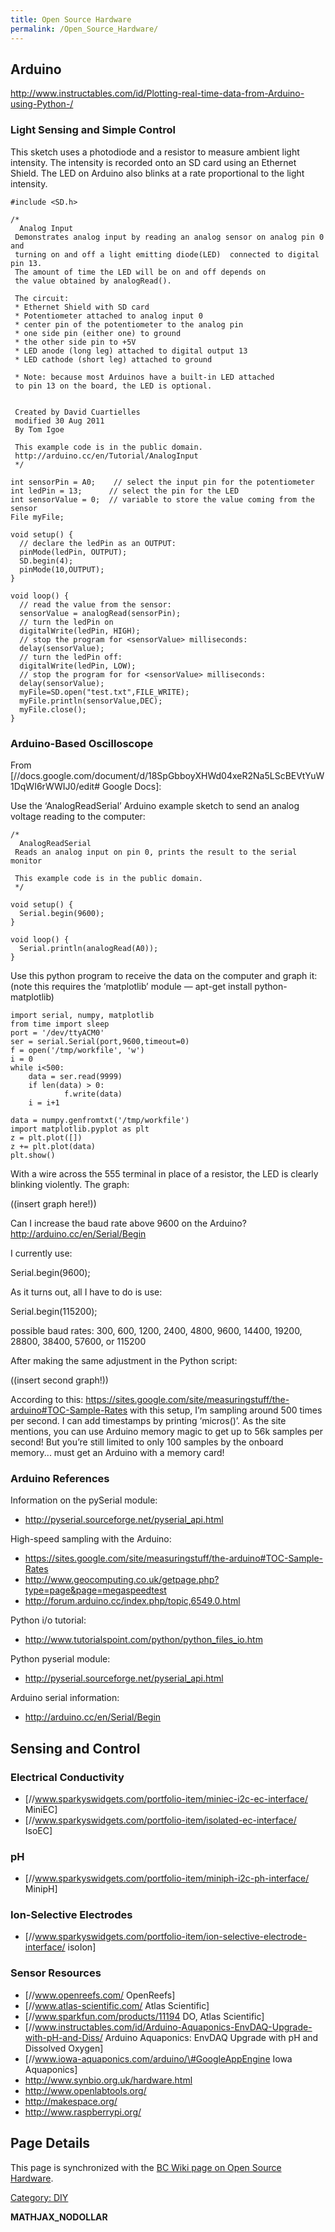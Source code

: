 ```yaml
---
title: Open Source Hardware
permalink: /Open_Source_Hardware/
---
```


Arduino
-------

<http://www.instructables.com/id/Plotting-real-time-data-from-Arduino-using-Python-/>

### Light Sensing and Simple Control

This sketch uses a photodiode and a resistor to measure ambient light intensity. The intensity is recorded onto an SD card using an Ethernet Shield. The LED on Arduino also blinks at a rate proportional to the light intensity.

    #include <SD.h>

    /*
      Analog Input
     Demonstrates analog input by reading an analog sensor on analog pin 0 and
     turning on and off a light emitting diode(LED)  connected to digital pin 13.
     The amount of time the LED will be on and off depends on
     the value obtained by analogRead().

     The circuit:
     * Ethernet Shield with SD card
     * Potentiometer attached to analog input 0
     * center pin of the potentiometer to the analog pin
     * one side pin (either one) to ground
     * the other side pin to +5V
     * LED anode (long leg) attached to digital output 13
     * LED cathode (short leg) attached to ground

     * Note: because most Arduinos have a built-in LED attached
     to pin 13 on the board, the LED is optional.


     Created by David Cuartielles
     modified 30 Aug 2011
     By Tom Igoe

     This example code is in the public domain.
     http://arduino.cc/en/Tutorial/AnalogInput
     */

    int sensorPin = A0;    // select the input pin for the potentiometer
    int ledPin = 13;      // select the pin for the LED
    int sensorValue = 0;  // variable to store the value coming from the sensor
    File myFile;

    void setup() {
      // declare the ledPin as an OUTPUT:
      pinMode(ledPin, OUTPUT);
      SD.begin(4);
      pinMode(10,OUTPUT);
    }

    void loop() {
      // read the value from the sensor:
      sensorValue = analogRead(sensorPin);
      // turn the ledPin on
      digitalWrite(ledPin, HIGH);
      // stop the program for <sensorValue> milliseconds:
      delay(sensorValue);
      // turn the ledPin off:
      digitalWrite(ledPin, LOW);
      // stop the program for for <sensorValue> milliseconds:
      delay(sensorValue);
      myFile=SD.open("test.txt",FILE_WRITE);
      myFile.println(sensorValue,DEC);
      myFile.close();
    }

### Arduino-Based Oscilloscope

From \[//docs.google.com/document/d/18SpGbboyXHWd04xeR2Na5LScBEVtYuW1DqWI6rWWIJ0/edit\# Google Docs\]:

Use the ‘AnalogReadSerial’ Arduino example sketch to send an analog voltage reading to the computer:

    /*
      AnalogReadSerial
     Reads an analog input on pin 0, prints the result to the serial monitor

     This example code is in the public domain.
     */

    void setup() {
      Serial.begin(9600);
    }

    void loop() {
      Serial.println(analogRead(A0));
    }

Use this python program to receive the data on the computer and graph it: (note this requires the ‘matplotlib’ module — apt-get install python-matplotlib)

    import serial, numpy, matplotlib
    from time import sleep
    port = '/dev/ttyACM0'
    ser = serial.Serial(port,9600,timeout=0)
    f = open('/tmp/workfile', 'w')
    i = 0
    while i<500:
        data = ser.read(9999)
        if len(data) > 0:
                f.write(data)
        i = i+1

    data = numpy.genfromtxt('/tmp/workfile')
    import matplotlib.pyplot as plt
    z = plt.plot([])
    z += plt.plot(data)
    plt.show()

With a wire across the 555 terminal in place of a resistor, the LED is clearly blinking violently. The graph:

((insert graph here!))

Can I increase the baud rate above 9600 on the Arduino? <http://arduino.cc/en/Serial/Begin>

I currently use:

Serial.begin(9600);

As it turns out, all I have to do is use:

Serial.begin(115200);

possible baud rates: 300, 600, 1200, 2400, 4800, 9600, 14400, 19200, 28800, 38400, 57600, or 115200

After making the same adjustment in the Python script:

((insert second graph!))

According to this: <https://sites.google.com/site/measuringstuff/the-arduino#TOC-Sample-Rates> with this setup, I’m sampling around 500 times per second. I can add timestamps by printing ‘micros()’. As the site mentions, you can use Arduino memory magic to get up to 56k samples per second! But you’re still limited to only 100 samples by the onboard memory... must get an Arduino with a memory card!

### Arduino References

Information on the pySerial module:

-   <http://pyserial.sourceforge.net/pyserial_api.html>

High-speed sampling with the Arduino:

-   <https://sites.google.com/site/measuringstuff/the-arduino#TOC-Sample-Rates>
-   <http://www.geocomputing.co.uk/getpage.php?type=page&page=megaspeedtest>
-   <http://forum.arduino.cc/index.php/topic,6549.0.html>

Python i/o tutorial:

-   <http://www.tutorialspoint.com/python/python_files_io.htm>

Python pyserial module:

-   <http://pyserial.sourceforge.net/pyserial_api.html>

Arduino serial information:

-   <http://arduino.cc/en/Serial/Begin>

Sensing and Control
-------------------

### Electrical Conductivity

-   \[//www.sparkyswidgets.com/portfolio-item/miniec-i2c-ec-interface/ MiniEC\]
-   \[//www.sparkyswidgets.com/portfolio-item/isolated-ec-interface/ IsoEC\]

### pH

-   \[//www.sparkyswidgets.com/portfolio-item/miniph-i2c-ph-interface/ MinipH\]

### Ion-Selective Electrodes

-   \[//www.sparkyswidgets.com/portfolio-item/ion-selective-electrode-interface/ isoIon\]

### Sensor Resources

-   \[//www.openreefs.com/ OpenReefs\]
-   \[//www.atlas-scientific.com/ Atlas Scientific\]
-   \[//www.sparkfun.com/products/11194 DO, Atlas Scientific\]
-   \[//www.instructables.com/id/Arduino-Aquaponics-EnvDAQ-Upgrade-with-pH-and-Diss/ Arduino Aquaponics: EnvDAQ Upgrade with pH and Dissolved Oxygen\]
-   \[//www.iowa-aquaponics.com/arduino/\#GoogleAppEngine Iowa Aquaponics\]
-   <http://www.synbio.org.uk/hardware.html>
-   <http://www.openlabtools.org/>
-   <http://makespace.org/>
-   <http://www.raspberrypi.org/>

Page Details
------------

This page is synchronized with the [BC Wiki page on Open Source Hardware](http://wiki.brandoncurtis.com/w/Open_Source_Hardware).

[Category: DIY](/Category:_DIY "wikilink")

__MATHJAX_NODOLLAR__